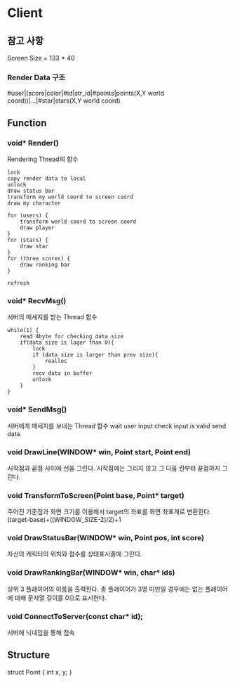 

# Client
## 참고 사항
Screen Size = 133 * 40

### Render Data 구조
#user|(score|color|#id|str_id|#points|points(X,Y world coord))|...|#star|stars(X,Y world coord)

## Function

### void* Render()
Rendering Thread의 함수

	lock
	copy render data to local
	unlock
	draw status bar
	transform my world coord to screen coord
	draw my character

	for (users) {
		transform world coord to screen coord
		draw player
	}
	for (stars) {
		draw star
	}
	for (three scores) {
		draw ranking bar
	}

	refresh


### void* RecvMsg() 
서버의 메세지를 받는 Thread 함수

	while(1) {
		read 4byte for checking data size
		if(data size is lager than 0){
			lock
			if (data size is larger than prev size){
				realloc
			}
			recv data in buffer
			unlock
		}
	}

### void* SendMsg() 
서버에게 메세지를 보내는 Thread 함수
wait user input
check input is valid
send data

### void DrawLine(WINDOW* win, Point start, Point end)
시작점과 끝점 사이에 선을 그린다. 시작점에는 그리지 않고 그 다음 칸부터 끝점까지 그린다.


### void TransformToScreen(Point base, Point* target)
주어진 기준점과 화면 크기를 이용해서 target의 좌표를 화면 좌표계로 변환한다.
(target-base)+((WINDOW_SIZE-2)/2)+1


### void DrawStatusBar(WINDOW* win, Point pos, int score)
자신의 캐릭터의 위치와 점수를 상태표시줄에 그린다.


### void DrawRankingBar(WINDOW* win, char* ids)
상위 3 플레이어의 이름을 출력한다.
총 플레이어가 3명 미만일 경우에는 없는 플레이어에 대해 문자열 길이를 0으로 표시한다.


### void ConnectToServer(const char* id);
서버에 닉네임을 통해 접속

## Structure

struct Point {
	int x, y;
}






